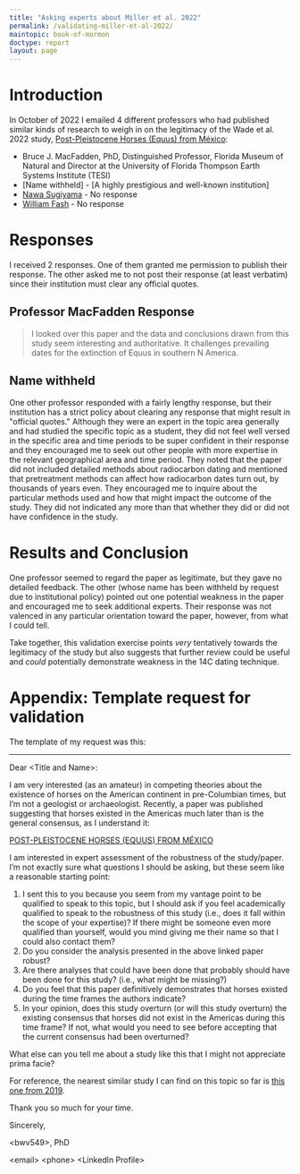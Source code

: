 ```yaml
---
title: "Asking experts about Miller et al. 2022"
permalink: /validating-miller-et-al-2022/
maintopic: book-of-mormon
doctype: report
layout: page
---
```


# Introduction

In October of 2022 I emailed 4 different professors who had published similar kinds of research
to weigh in on the legitimacy of the Wade et al. 2022 study, [Post-Pleistocene Horses (Equus) from México](https://meridian.allenpress.com/tjs/article/74/1/Article%205/487323/POST-PLEISTOCENE-HORSES-EQUUS-FROM-MEXICO):

* Bruce J. MacFadden, PhD, Distinguished Professor, Florida Museum of Natural and Director at the University of Florida Thompson Earth Systems Institute (TESI) 
* [Name withheld] - [A highly prestigious and well-known institution]
* [Nawa Sugiyama](https://profiles.ucr.edu/app/home/profile/nawas) - No response
* [William Fash](https://anthropology.fas.harvard.edu/people/william-l-fash) - No response

# Responses

I received 2 responses. One of them granted me permission to publish their
response. The other asked me to not post their response (at least verbatim)
since their institution must clear any official quotes.

## Professor MacFadden Response

> I looked over this paper and the data and conclusions drawn from this study seem interesting and authoritative. It challenges prevailing dates for the extinction of Equus in southern N America.

## Name withheld

One other professor responded with a fairly lengthy response, but their institution has a strict policy about clearing any response that might result in "official quotes." Although they were an expert in the topic area generally and had studied the specific topic as a student, they did not feel well versed in the specific area and time periods to be super confident in their response and they encouraged me to seek out other people with more expertise in the relevant geographical area and time period. They noted that the paper did not included detailed methods about radiocarbon dating and mentioned that pretreatment methods can affect how radiocarbon dates turn out, by thousands of years even. They encouraged me to inquire about the particular methods used and how that might impact the outcome of the study. They did not indicated any more than that whether they did or did not have confidence in the study.

# Results and Conclusion

One professor seemed to regard the paper as legitimate, but they gave no detailed feedback. The other (whose name has been withheld by request due to institutional policy) pointed out one potential weakness in the paper and encouraged me to seek additional experts. Their response was not valenced in any particular orientation toward the paper, however, from what I could tell.

Take together, this validation exercise points _very_ tentatively towards the legitimacy of the study but also suggests that further review could be useful and _could_ potentially demonstrate weakness in the 14C dating technique.

# Appendix: Template request for validation

The template of my request was this:

---

Dear \<Title and Name\>:

I am very interested (as an amateur) in competing theories about the existence of horses on the American continent in pre-Columbian times, but I’m not a geologist or archaeologist. Recently, a paper was published suggesting that horses existed in the Americas much later than is the general consensus, as I understand it:

[POST-PLEISTOCENE HORSES (EQUUS) FROM MÉXICO](https://meridian.allenpress.com/tjs/article/74/1/Article%205/487323/POST-PLEISTOCENE-HORSES-EQUUS-FROM-MEXICO)

I am interested in expert assessment of the robustness of the study/paper. I’m not exactly sure what questions I should be asking, but these seem like a reasonable starting point:

1. I sent this to you because you seem from my vantage point to be qualified to speak to this topic, but I should ask if you feel academically qualified to speak to the robustness of this study (i.e., does it fall within the scope of your expertise)? If there might be someone even more qualified than yourself, would you mind giving me their name so that I could also contact them?
2. Do you consider the analysis presented in the above linked paper robust?
3. Are there analyses that could have been done that probably should have been done for this study? (i.e., what might be missing?)
4. Do you feel that this paper definitively demonstrates that horses existed during the time frames the authors indicate?
5. In your opinion, does this study overturn (or will this study overturn) the existing consensus that horses did not exist in the Americas during this time frame? If not, what would you need to see before accepting that the current consensus had been overturned?

What else can you tell me about a study like this that I might not appreciate prima facie?

For reference, the nearest similar study I can find on this topic so far is [this one from 2019](https://www.frontiersin.org/articles/10.3389/fevo.2019.00394/full).

Thank you so much for your time.

Sincerely,

\<bwv549\>, PhD

\<email\>
\<phone\>
\<LinkedIn Profile\>

